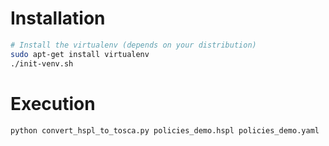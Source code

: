 

# Installation

```bash
# Install the virtualenv (depends on your distribution)
sudo apt-get install virtualenv
./init-venv.sh
```

# Execution

```bash
python convert_hspl_to_tosca.py policies_demo.hspl policies_demo.yaml
```